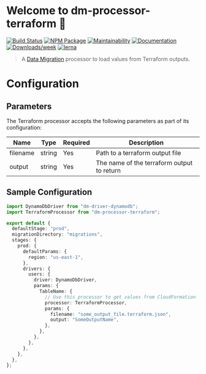 # Welcome to dm-processor-terraform 👋

[![Build Status](https://github.com/theBenForce/data-migration/workflows/Release/badge.svg?branch=master)](https://github.com/theBenForce/data-migration/actions)
[![NPM Package](https://img.shields.io/npm/v/dm-processor-cf)](https://www.npmjs.com/package/dm-processor-cf)
[![Maintainability](https://api.codeclimate.com/v1/badges/89a0c1976c9b89979635/maintainability)](https://codeclimate.com/github/theBenForce/data-migration/maintainability)
[![Documentation](https://img.shields.io/badge/documentation-view-blue)](https://data-migration.js.org/)
[![Downloads/week](https://img.shields.io/npm/dw/dm-processor-terraform.svg)](https://npmjs.org/package/dm-processor-terraform)
[![lerna](https://img.shields.io/badge/maintained%20with-lerna-cc00ff.svg)](https://lerna.js.org/)

> A [Data Migration](https://www.npmjs.com/package/data-migration) processor to load values from Terraform outputs.

# Configuration

## Parameters

The Terraform processor accepts the following parameters as part of its configuration:

| Name      | Type   | Required | Description                                                                                                            |
| --------- | ------ | -------- | ---------------------------------------------------------------------------------------------------------------------- |
| filename    | string | Yes      | Path to a terraform output file                                                                               |
| output     | string | Yes      | The name of the terraform output to return                                                                              |

## Sample Configuration

```typescript
import DynamoDbDriver from "dm-driver-dynamodb";
import TerraformProcessor from "dm-processor-terraform";

export default {
  defaultStage: "prod",
  migrationDirectory: "migrations",
  stages: {
    prod: {
      defaultParams: {
        region: "us-east-1",
      },
      drivers: {
        users: {
          driver: DynamoDbDriver,
          params: {
            TableName: {
              // Use this processor to get values from CloudFormation
              processor: TerraformProcessor,
              params: {
                filename: "some_output_file.terraform.json",
                output: "SomeOutputName",
              },
            },
          },
        },
      },
    },
  },
};
```
